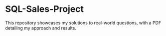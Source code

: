 # SQL-Sales-Project
This repository showcases my solutions to real-world questions, with a PDF detailing my approach and results.
